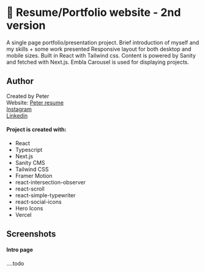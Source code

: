 # 💼 Resume/Portfolio website - 2nd version
A single page portfolio/presentation project. Brief introduction of myself and my skills + some work presented Responsive layout for both desktop and mobile sizes. Built in React with Tailwind css. Content is powered by Sanity and fetched with Next.js. Embla Carousel is used for displaying projects. 

## Author

Created by Peter<br />
Website: [Peter resume](https://petere-portfolio-2.vercel.app/) <br />
[Instagram](https://www.instagram.com/petee_10/)<br />
[Linkedin](https://www.linkedin.com/in/peter-eriksson-13b8b1120/)

#### Project is created with:

- React
- Typescript
- Next.js
- Sanity CMS
- Tailwind CSS
- Framer Motion
- react-intersection-observer
- react-scroll
- react-simple-typewriter
- react-social-icons
- Hero Icons
- Vercel

## Screenshots
#### Intro page 

....todo
